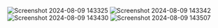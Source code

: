 ![Screenshot 2024-08-09 143325](https://github.com/user-attachments/assets/77931a80-b172-40a4-b0f3-a04ccc3f5dc0)
![Screenshot 2024-08-09 143342](https://github.com/user-attachments/assets/dbed304a-1e6c-45fe-979b-82b2cb228de7)
![Screenshot 2024-08-09 143430](https://github.com/user-attachments/assets/a200e8ac-49f6-4540-a6cb-5acfe0d32c3d)
![Screenshot 2024-08-09 143507](https://github.com/user-attachments/assets/68bc8588-1965-4bb0-98c2-9975608b8bd3)
